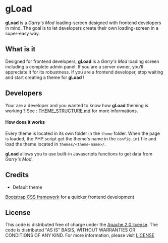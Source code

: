# gLoad
**gLoad** is a *Garry's Mod* loading-screen designed with frontend developers in mind. The goal is to let developers create their own loading-screen in a super-easy way.

## What is it
Designed for frontend developers, **gLoad** is a *Garry's Mod* loading screen including a complete admin panel.
If you are a server owner, you'll appreciate it for its robustness. If you are a frontend developer, stop waiting and start creating a theme for **gLoad** ! 
## Developers
Your are a developer and you wanted to know how **gLoad** theming is working ? See : [THEME_STRUCTURE.md](https://github.com/Gabyfle/gLoad/blob/master/themes/THEME_STRUCTURE.md) for more informations.

#### How does it works
Every theme is located in its own folder in  the `theme` folder. When the page is loaded, the PHP script get the theme's name in the `config.ini` file and load the theme located in  `themes/<theme-name>/`.

**gLoad** allows you to use built-in Javascripts functions to get data from *Garry's Mod*.

## Credits

- Default theme

[Bootstrap CSS framework](https://getbootstrap.com) for a quicker frontend development

## License
This code is distributed free of charge under the [Apache 2.0 license](https://www.apache.org/licenses/LICENSE-2.0). The code is distributed "AS IS" BASIS, WITHOUT WARRANTIES OR CONDITIONS OF ANY KIND.  For more information, please visit [LICENSE](https://github.com/Gabyfle/gLoad/blob/master/LICENSE)